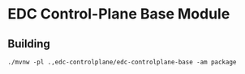 # EDC Control-Plane Base Module

## Building

```shell
./mvnw -pl .,edc-controlplane/edc-controlplane-base -am package
```
